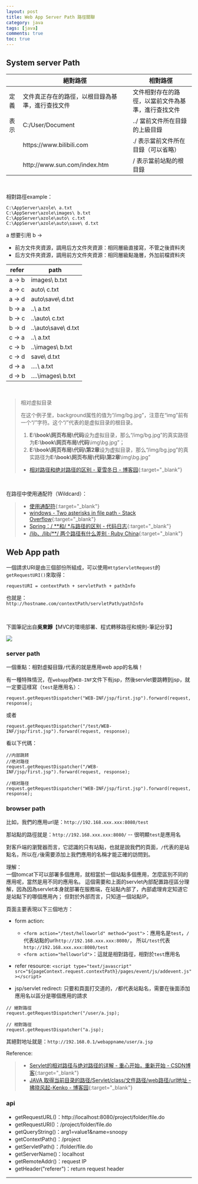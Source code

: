 ```yaml
---
layout: post
title: Web App Server Path 路徑關聯
category: java
tags: [java]
comments: true
toc: true
---
```


## System server Path

<table>
    <thead>
        <tr>
            <th></th>
            <th>絕對路徑</th>
            <th>相對路徑</th>
        </tr>
    </thead>
    <tbody>
        <tr>
            <td>定義</td>
            <td>文件真正存在的路徑，以根目錄為基準，進行查找文件</td>
            <td>文件相對存在的路徑，以當前文件為基準，進行查找文件</td>
        </tr>
        <tr>
            <td>表示</td>
            <td>C:/User/Document</td>
            <td>../ 當前文件所在目錄的上級目錄</td>
        </tr>
        <tr>
            <td></td>
            <td>https://www.bilibili.com</td>
            <td>./ 表示當前文件所在目錄（可以省略）</td>
        </tr>
        <tr>
            <td></td>
            <td>http://www.sun.com/index.htm</td>
            <td>/ 表示當前站點的根目錄</td>
        </tr>
    </tbody>
</table>

<br>

相對路徑example：

```
C:\AppServer\azole\ a.txt
C:\AppServer\azole\images\ b.txt
C:\AppServer\azole\auto\ c.txt
C:\AppServer\azole\auto\save\ d.txt
```

a 想要引用 b → 
- 前方文件夾資源，調用后方文件夾資源：相同層級直接寫，不管之後資料夾
- 后方文件夾資源，調用前方文件夾資源：相同層級點幾層，外加前檔資料夾

refer|path
---|---
a → b|images\ b.txt
a → c|auto\ c.txt
a → d|auto\save\ d.txt
b → a|..\ a.txt
b → c|..\auto\ c.txt
b → d|..\auto\save\ d.txt
c → a|..\ a.txt
c → b|..\images\ b.txt
c → d|save\ d.txt
d → a|..\..\ a.txt
d → b|..\..\images\ b.txt

<br>

> 相对虚拟目录
>
> 在这个例子里，background属性的值为“/img/bg.jpg”，注意在“img”前有一个“/”字符。这个“/”代表的是虚拟目录的根目录。
> 1. **E:\book\网页布局\代码**设为虚拟目录，那么“/img/bg.jpg”的真实路径为**E:\book\网页布局\代码**\img\bg.jpg”；
> 2. **E:\book\网页布局\代码\第2章**设为虚拟目录，那么“/img/bg.jpg”的真实路径为**E:\book\网页布局\代码\第2章**\img\bg.jpg”
>
> - [相对路径和绝对路径的区别 - 夏雪冬日 - 博客园](https://www.cnblogs.com/heyonggang/archive/2013/03/01/2938984.html){:target="_blank"}

<br>

在路徑中使用通配符（Wildcard）：
> - [使用通配符](https://www.ibm.com/support/knowledgecenter/zh/SSFKSJ_8.0.0/com.ibm.wmqfte.doc/wildcards.htm){:target="_blank"}
> - [windows - Two asterisks in file path - Stack Overflow](https://stackoverflow.com/questions/8532929/two-asterisks-in-file-path){:target="_blank"}
> - [Spring：/ **和/ *与路径的区别 - 代码日志](https://codeday.me/bug/20170909/69684.html){:target="_blank"}
> - [/lib、/lib/**/ 两个路径有什么差别 · Ruby China](https://ruby-china.org/topics/6497){:target="_blank"}

## Web App path

一個請求URI是由三個部份所組成，可以使用`HttpServletRequest`的`getRequestURI()`來取得：

`requestURI = contextPath + servletPath + pathInfo`<br>

也就是：<br>
`http://hostname.com/contextPath/servletPath/pathInfo`

<br>

下圖筆記出自**吳東錚**【MVC的環境部署、程式轉移路徑和規則-筆記分享】

![](https://www.hauchenglee.com/assets/images/java/dong-web-app-path.jpg)

### server path

一個重點：相對虛擬目錄`/`代表的就是應用web app的名稱！

有一種特殊情況，在`webapp`的`WEB-INF`文件下有jsp，然後servlet要跳轉到jsp，就一定要這樣寫（`test`是應用名）：

`request.getRequestDispatcher("WEB-INF/jsp/first.jsp").forward(request, response);`

或者

`request.getRequestDispatcher("/test/WEB-INF/jsp/first.jsp").forward(request, response);`

看以下代碼：

```
//内部跳转
//绝对路径
request.getRequestDispatcher("/WEB-INF/jsp/first.jsp").forward(request, response);

//相对路径
request.getRequestDispatcher("WEB-INF/jsp/first.jsp").forward(request, response);
```

### browser path

比如，我們的應用url是：`http://192.168.xxx.xxx:8080/test`

那站點的路徑就是：`http://192.168.xxx.xxx:8080/` -- 很明顯`test`是應用名

對客戶端的瀏覽器而言，它認識的只有站點，也就是說我們的頁面，`/`代表的是站點名，所以在`/`後需要添加上我們應用的名稱才能正確的訪問到。

理解：
<br>
一個tomcat下可以部署多個應用，就相當於一個站點多個應用，怎麼區別不同的應用呢，當然是用不同的應用名。
這個需要和上面的servlet內部配置路徑區分理解，因為因為servlet本身就部署在服務端，在站點內部了，內部處理肯定知道它是站點下的哪個應用內；
但對於外部而言，只知道一個站點IP。

頁面主要表現以下三個地方：

- form action: 
   - `<form action="/test/helloworld" method="post">`：應用名是`test`，`/`代表站點的url`http://192.168.xxx.xxx:8080/`，
     所以`/test`代表`http://192.168.xxx.xxx:8080/test`
   - `<form action="helloworld">`：這就是相對路徑，相對於`test`應用名

- refer resource: `<script type="text/javascript" src="${pageContext.request.contextPath}/pages/event/js/addevent.js"></script>`

- jsp/servlet redirect: 只要和頁面打交道的，`/`都代表站點名，需要在後面添加應用名以區分是哪個應用的請求

```
// 絕對路徑
request.getRequestDispatcher("/user/a.jsp);

// 相對路徑
request.getRequestDispatcher("a.jsp);
```

其絕對地址就是：`http://192.168.0.1/webappname/user/a.jsp`

Reference:
> - [Servlet的相对路径与绝对路径的详解 - 重心开始，重新开始 - CSDN博客](https://blog.csdn.net/qq_33642117/article/details/51851433){:target="_blank"}
> - [JAVA 取得当前目录的路径/Servlet/class/文件路径/web路径/url地址 - 拂晓风起-Kenko - 博客园](https://www.cnblogs.com/kenkofox/archive/2011/04/13/2014419.html){:target="_blank"}

### api

- getRequestURL()：http://localhost:8080/project/folder/file.do
- getRequestURI()：/project/folder/file.do
- getQueryString()：arg1=value1&name=snoopy
- getContextPath()：/project
- getServletPath()：/folder/file.do
- getServerName()：localhost
- getRemoteAddr()：request IP
- getHeader("referer")：return request header

---